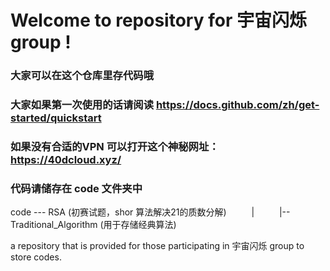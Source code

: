 # Welcome to repository for 宇宙闪烁 group !
### 大家可以在这个仓库里存代码哦
### 大家如果第一次使用的话请阅读 https://docs.github.com/zh/get-started/quickstart
### 如果没有合适的VPN 可以打开这个神秘网址： https://40dcloud.xyz/
### 代码请储存在 code 文件夹中

code --- RSA (初赛试题，shor 算法解决21的质数分解)
&emsp; &emsp;  |
&emsp; &emsp;  |-- Traditional_Algorithm (用于存储经典算法)


a repository that is provided for those participating in 宇宙闪烁 group to store codes.

